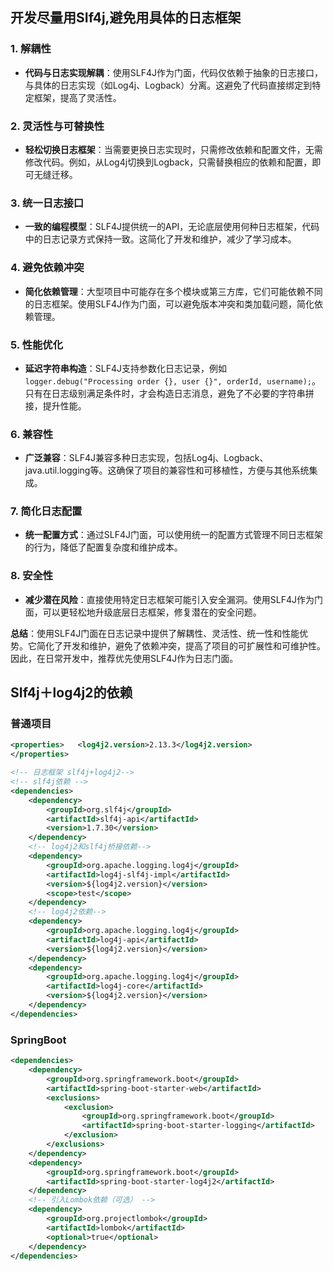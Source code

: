 ## 开发尽量用SIf4j,避免用具体的日志框架
### 1. **解耦性**

- **代码与日志实现解耦**：使用SLF4J作为门面，代码仅依赖于抽象的日志接口，与具体的日志实现（如Log4j、Logback）分离。这避免了代码直接绑定到特定框架，提高了灵活性。

### 2. **灵活性与可替换性**

- **轻松切换日志框架**：当需要更换日志实现时，只需修改依赖和配置文件，无需修改代码。例如，从Log4j切换到Logback，只需替换相应的依赖和配置，即可无缝迁移。

### 3. **统一日志接口**

- **一致的编程模型**：SLF4J提供统一的API，无论底层使用何种日志框架，代码中的日志记录方式保持一致。这简化了开发和维护，减少了学习成本。

### 4. **避免依赖冲突**

- **简化依赖管理**：大型项目中可能存在多个模块或第三方库，它们可能依赖不同的日志框架。使用SLF4J作为门面，可以避免版本冲突和类加载问题，简化依赖管理。

### 5. **性能优化**

- **延迟字符串构造**：SLF4J支持参数化日志记录，例如`logger.debug("Processing order {}, user {}", orderId, username);`。只有在日志级别满足条件时，才会构造日志消息，避免了不必要的字符串拼接，提升性能。

### 6. **兼容性**

- **广泛兼容**：SLF4J兼容多种日志实现，包括Log4j、Logback、java.util.logging等。这确保了项目的兼容性和可移植性，方便与其他系统集成。

### 7. **简化日志配置**

- **统一配置方式**：通过SLF4J门面，可以使用统一的配置方式管理不同日志框架的行为，降低了配置复杂度和维护成本。

### 8. **安全性**

- **减少潜在风险**：直接使用特定日志框架可能引入安全漏洞。使用SLF4J作为门面，可以更轻松地升级底层日志框架，修复潜在的安全问题。

**总结**：使用SLF4J门面在日志记录中提供了解耦性、灵活性、统一性和性能优势。它简化了开发和维护，避免了依赖冲突，提高了项目的可扩展性和可维护性。因此，在日常开发中，推荐优先使用SLF4J作为日志门面。




## SIf4j＋log4j2的依赖
### 普通项目
```xml
<properties>   <log4j2.version>2.13.3</log4j2.version>
</properties>

<!-- 日志框架 slf4j+log4j2-->
<!-- slf4j依赖 -->
<dependencies>
	<dependency>
	    <groupId>org.slf4j</groupId>
	    <artifactId>slf4j-api</artifactId>
	    <version>1.7.30</version>
	</dependency>
	<!-- log4j2和slf4j桥接依赖-->
	<dependency>
	    <groupId>org.apache.logging.log4j</groupId>
	    <artifactId>log4j-slf4j-impl</artifactId>
	    <version>${log4j2.version}</version>
	    <scope>test</scope>
	</dependency>
	<!-- log4j2依赖-->
	<dependency>
	    <groupId>org.apache.logging.log4j</groupId>
	    <artifactId>log4j-api</artifactId>
	    <version>${log4j2.version}</version>
	</dependency>
	<dependency>
	    <groupId>org.apache.logging.log4j</groupId>
	    <artifactId>log4j-core</artifactId>
	    <version>${log4j2.version}</version>
	</dependency>
</dependencies>
```



### SpringBoot
```xml
<dependencies>
    <dependency>
        <groupId>org.springframework.boot</groupId>
        <artifactId>spring-boot-starter-web</artifactId>
        <exclusions>
            <exclusion>
                <groupId>org.springframework.boot</groupId>
                <artifactId>spring-boot-starter-logging</artifactId>
            </exclusion>
        </exclusions>
    </dependency>
    <dependency>
        <groupId>org.springframework.boot</groupId>
        <artifactId>spring-boot-starter-log4j2</artifactId>
    </dependency>
    <!-- 引入Lombok依赖（可选） -->
    <dependency>
        <groupId>org.projectlombok</groupId>
        <artifactId>lombok</artifactId>
        <optional>true</optional>
    </dependency>
</dependencies>
```



